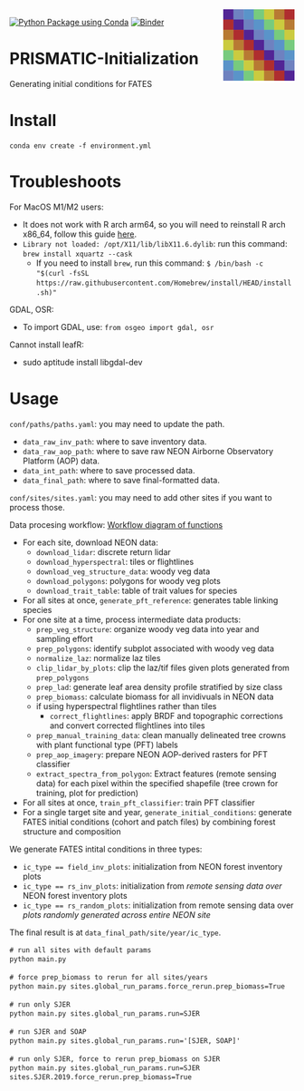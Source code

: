 <img src="docs/img/logo.png" align="right" width="25%"/>

[![Python Package using Conda](https://github.com/RS-PRISMATIC/preprocessing/actions/workflows/python-package-conda.yml/badge.svg)](https://github.com/RS-PRISMATIC/preprocessing/actions/workflows/python-package-conda.yml)
[![Binder](https://mybinder.org/badge_logo.svg)](https://mybinder.org/v2/gh/RS-PRISMATIC/preprocessing/HEAD)

# PRISMATIC-Initialization
Generating initial conditions for FATES 

# Install
```
conda env create -f environment.yml
```

# Troubleshoots
For MacOS M1/M2 users:
 - It does not work with R arch arm64, so you will need to reinstall R arch x86_64, follow this guide [here](https://github.com/rpy2/rpy2/issues/900#issuecomment-1499431341).
 - `Library not loaded: /opt/X11/lib/libX11.6.dylib`: run this command: `brew install xquartz --cask`
    - If you need to install `brew`, run this command: `$ /bin/bash -c "$(curl -fsSL https://raw.githubusercontent.com/Homebrew/install/HEAD/install.sh)"`

GDAL, OSR:
 - To import GDAL, use: `from osgeo import gdal, osr`

Cannot install leafR:
 - sudo aptitude install libgdal-dev

# Usage

`conf/paths/paths.yaml`: you may need to update the path.
- `data_raw_inv_path`: where to save inventory data.
- `data_raw_aop_path`: where to save raw NEON Airborne Observatory Platform (AOP) data.
- `data_int_path`: where to save processed data.
- `data_final_path`: where to save final-formatted data.

`conf/sites/sites.yaml`: you may need to add other sites if you want to process those.

Data procesing workflow:
[Workflow diagram of functions](https://drive.google.com/file/d/1Ttap0vm3rWWv8yI-nDyoWKjv-z10Mz5l/view?usp=sharing)
- For each site, download NEON data: 
    - `download_lidar`: discrete return lidar
    - `download_hyperspectral`: tiles or flightlines
    - `download_veg_structure_data`: woody veg data
    - `download_polygons`:  polygons for woody veg plots
    - `download_trait_table`: table of trait values for species
- For all sites at once, `generate_pft_reference`: generates table linking species
- For one site at a time, process intermediate data products:
    - `prep_veg_structure`: organize woody veg data into year and sampling effort
    - `prep_polygons`: identify subplot associated with woody veg data
    - `normalize_laz`: normalize laz tiles
    - `clip_lidar_by_plots`: clip the laz/tif files given plots generated from `prep_polygons`
    - `prep_lad`: generate leaf area density profile stratified by size class
    - `prep_biomass`: calculate biomass for all invidivuals in NEON data
    - if using hyperspectral flightlines rather than tiles
        - `correct_flightlines`: apply BRDF and topographic corrections and convert corrected flightlines into tiles
    - `prep_manual_training_data`: clean manually delineated tree crowns with plant functional type (PFT) labels
    - `prep_aop_imagery`: prepare NEON AOP-derived rasters for PFT classifier
    - `extract_spectra_from_polygon`: Extract features (remote sensing data) for each pixel within the specified shapefile (tree crown for training, plot for prediction)
- For all sites at once, `train_pft_classifier`: train PFT classifier
- For a single target site and year, `generate_initial_conditions`: generate FATES initial conditions (cohort and patch files) by combining forest structure and composition

We generate FATES intital conditions in three types: 
- `ic_type == field_inv_plots`: initialization from NEON forest inventory plots
- `ic_type == rs_inv_plots`: initialization from *remote sensing data over* NEON forest inventory plots
- `ic_type == rs_random_plots`: initialization from remote sensing data over *plots randomly generated across entire NEON site*

The final result is at `data_final_path/site/year/ic_type`.

```
# run all sites with default params
python main.py

# force prep_biomass to rerun for all sites/years
python main.py sites.global_run_params.force_rerun.prep_biomass=True

# run only SJER
python main.py sites.global_run_params.run=SJER

# run SJER and SOAP
python main.py sites.global_run_params.run='[SJER, SOAP]'

# run only SJER, force to rerun prep_biomass on SJER
python main.py sites.global_run_params.run=SJER sites.SJER.2019.force_rerun.prep_biomass=True
```
